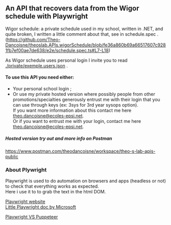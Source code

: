 ## An API that recovers data from the Wigor schedule with Playwright


Wigor schedule: a private schedule used in my school, written in .NET, and quite broken, I written a little comment about that, see in schedule.spec .  
(https://github.com/Theo-Dancoisne/theoslab.APIs.wigorSchedule/blob/fe36a860b69a66517607c9281fb7ef00ae7de638/e2e/schedule.spec.ts#L7-L18)  

As Wigor schedule uses personal login I invite you to read [./private/exemple.users.json](./private/example.users.json) .

#### To use this API you need either:  
- Your personal school login ;  
- Or use my private hosted version where possibly people from other promotions/specialties generously entrust me with their login that you can use through keys (ex: 3sys for 3rd year sysops option).  
  If you want more information about this contact me here 
  [theo.dancoisne@ecoles-epsi.net](mailto:theo.dancoisne@ecoles-epsi.net?subject=Je%20veux%20plus%20d'informations%20sur%20l'API%20Wigor%20schedule).  
  Or if you want to entrust me with your login, contact me here [theo.dancoisne@ecoles-epsi.net](mailto:theo.dancoisne@ecoles-epsi.net?subject=Je%20veux%20faire%20parti%20de%20l'API%20Wigor%20schedule&body=⚠Ne%20me%20donnez%20pas%20vos%20login%20maintenant⚠).  

##### Hosted version try out and more info on Postman
https://www.postman.com/theodancoisne/workspace/theo-s-lab-apis-public

### About Plywright

Playwright is used to do automation on browsers and apps  (headless or not) to check that everything works as expected.  
Here i use it to to grab the text in the html DOM.

[Playwright website](https://playwright.dev/)  
[Little Playwright doc by Microsoft](https://learn.microsoft.com/en-us/microsoft-edge/playwright/)

[Playwright VS Puppeteer](https://blog.logrocket.com/playwright-vs-puppeteer/)  